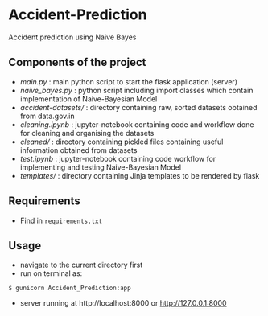 # Accident-Prediction
Accident prediction using Naive Bayes

## Components of the project
- *main.py* : main python script to start the flask application (server)
- *naive_bayes.py* : python script including import classes which contain implementation of Naive-Bayesian Model
- *accident-datasets/* : directory containing raw, sorted datasets obtained from data.gov.in
- *cleaning.ipynb* : jupyter-notebook containing code and workflow done for cleaning and organising the datasets
- *cleaned/* : directory containing pickled files containing useful information obtained from datasets
- *test.ipynb* : jupyter-notebook containing code workflow for implementing and testing Naive-Bayesian Model
- *templates/* : directory containing Jinja templates to be rendered by flask

## Requirements
- Find in `requirements.txt`

## Usage
- navigate to the current directory first
- run on terminal as:
```
$ gunicorn Accident_Prediction:app
```
- server running at http://localhost:8000 or http://127.0.0.1:8000

